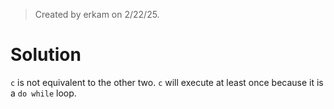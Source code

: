 > Created by erkam on 2/22/25.

# Solution

`c` is not equivalent to the other two. `c` will execute at least once because it is a `do while` loop.